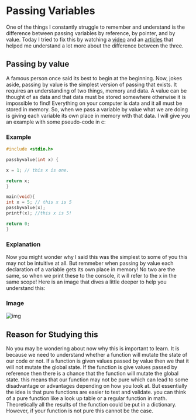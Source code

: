 # Passing Variables

One of the things I constantly struggle to remember and understand is the difference between passing variables by reference, by pointer, and by value. Today I tried to fix this by watching a [video](https://www.youtube.com/watch?v=KHZU1dnK4n0&t=1s) and an [articles](https://www.tutorialspoint.com/describe-pass-by-value-and-pass-by-reference-in-javascript) that helped me understand a lot more about the difference between the three. 

## Passing by value

A famous person once said its best to begin at the beginning. Now, jokes aside, passing by value is the simplest version of passing that exists. It requires an understanding of two things, memory and data. A value can be thought of as data and that data must be stored somewhere otherwise it is impossible to find! Everything on your computer is data and it all must be stored in memory. So, when we pass a variable by value what we are doing is giving each variable its own place in memory with that data. I will give you an example with some pseudo-code in c:

### Example
```c 
#include <stdio.h>

passbyvalue(int x) {

x = 1; // this x is one.

return x;
}

main(void){
int x = 5; // this x is 5
passbyvalue(x);
printf(x); //this x is 5! 

return 0;
}

```
### Explanation
Now you might wonder why I said this was the simplest to some of you this may not be intuitive at all. But remmeber when passing by value each declaration of a variable gets its own place in memory! No two are the same, so when we print these to the console, it will refer to the x in the same scope! Here is an image that dives a little deeper to help you understand this: 

### Image

![img](https://miro.medium.com/max/4028/1*AwvmeTkkHBptLwyq8BhP2Q.png)

## Reason for Studying this
 No you may be wondering about now why this is important to learn. It is because we need to understand whether a function will mutate the state of our code or not. If a function is given values passed by value then we that it will not mutate the global state. If the function is give values passed by reference then there is a chance that the function will mutate the global state. this means that our function may not be pure which can lead to some disadvantage or advantages depending on how you look at. But essentially the idea is that pure functions are easier to test and validate. you can think of a pure function like a look up table or a regular function in math. Theoretically all the results of the function could be put in a dictionary. However, if your function is not pure this cannot be the case.